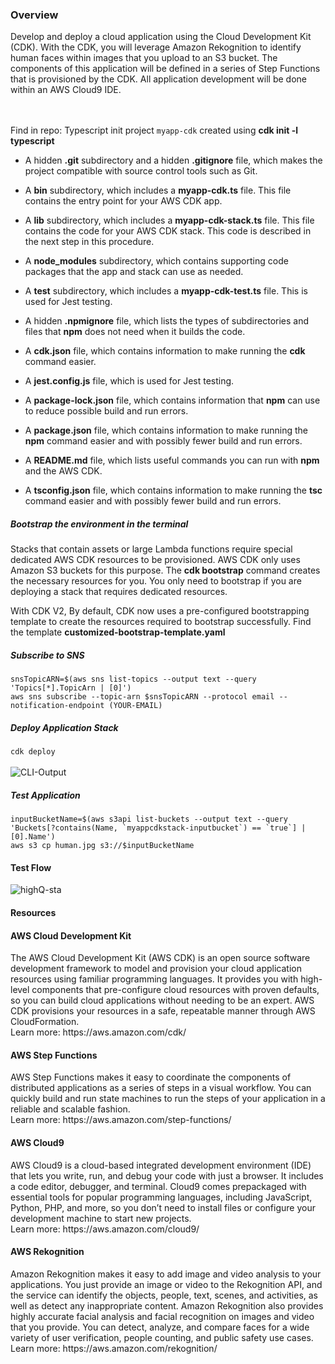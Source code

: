 <h3>Overview</h3>
Develop and deploy a cloud application using the Cloud Development Kit (CDK).
With the CDK, you will leverage Amazon Rekognition to identify human faces within images that you upload to an S3 bucket.
The components of this application will be defined in a series of Step Functions that is provisioned by the CDK.
All application development will be done within an AWS Cloud9 IDE.

</br></br>
Find in repo: Typescript init project `myapp-cdk` created using <strong>cdk init -l typescript</strong>

<ul>
<li>
<p>A hidden <strong>.git</strong> subdirectory and a hidden <strong>.gitignore</strong> file, which makes the project compatible with source control tools such as Git.</p>
</li>
<li>
<p>A <strong>bin</strong> subdirectory, which includes a <strong>myapp-cdk.ts</strong> file. This file contains the entry point for your AWS CDK app.</p>
</li>
<li>
<p>A <strong>lib</strong> subdirectory, which includes a <strong>myapp-cdk-stack.ts</strong> file. This file contains the code for your AWS CDK stack. This code is described in the next step in this procedure.</p>
</li>
<li>
<p>A <strong>node_modules</strong> subdirectory, which contains supporting code packages that the app and stack can use as needed.</p>
</li>
<li>
<p>A <strong>test</strong> subdirectory, which includes a <strong>myapp-cdk-test.ts</strong> file. This is used for Jest testing.</p>
</li>
<li>
<p>A hidden <strong>.npmignore</strong> file, which lists the types of subdirectories and files that <strong>npm</strong> does not need when it builds the code.</p>
</li>
<li>
<p>A <strong>cdk.json</strong> file, which contains information to make running the <strong>cdk</strong> command easier.</p>
</li>
<li>
<p>A <strong>jest.config.js</strong> file, which is used for Jest testing.</p>
</li>
<li>
<p>A <strong>package-lock.json</strong> file, which contains information that <strong>npm</strong> can use to reduce possible build and run errors.</p>
</li>
<li>
<p>A <strong>package.json</strong> file, which contains information to make running the <strong>npm</strong> command easier and with possibly fewer build and run errors.</p>
</li>
<li>
<p>A <strong>README.md</strong> file, which lists useful commands you can run with <strong>npm</strong> and the AWS CDK.</p>
</li>
<li>
<p>A <strong>tsconfig.json</strong> file, which contains information to make running the <strong>tsc</strong> command easier and with possibly fewer build and run errors.</p>
</li>
</ul>

<h5>Bootstrap the environment in the terminal</h5>
 Stacks that contain assets or large Lambda functions require special dedicated AWS CDK resources to be provisioned. AWS CDK only uses Amazon S3 buckets for this purpose. The 
<strong>cdk bootstrap</strong> command creates the necessary resources for you. You only need to bootstrap if you are deploying a stack that requires dedicated resources.

With CDK V2, By default, CDK now uses a pre-configured bootstrapping template to create the resources required to bootstrap successfully. 
Find the template <strong>customized-bootstrap-template.yaml</strong>

<h5>Subscribe to SNS</h5>
<code>snsTopicARN=$(aws sns list-topics --output text --query 'Topics[*].TopicArn | [0]')</code></br>
<code>aws sns subscribe --topic-arn $snsTopicARN --protocol email --notification-endpoint (YOUR-EMAIL)</code>

<h5>Deploy Application Stack</h5>
<code>cdk deploy</code>
</br></br>
<img src="https://user-images.githubusercontent.com/43699421/186729622-b8eb7578-d74b-4176-aad5-0c97964ca386.png", alt="CLI-Output">

<h5>Test Application</h5>
<code>inputBucketName=$(aws s3api list-buckets --output text --query 'Buckets[?contains(Name, `myappcdkstack-inputbucket`) == `true`] | [0].Name')</code>
</br>
<code>aws s3 cp human.jpg s3://$inputBucketName</code>

<h4>Test Flow</h4>

![highQ-sta](https://user-images.githubusercontent.com/43699421/186732431-81923ea1-04d5-4d71-a2fd-bde9b583d354.gif)


<h4>Resources</h4>
<h4>AWS Cloud Development Kit</h4>
The AWS Cloud Development Kit (AWS CDK) is an open source software development framework to model and provision your cloud application resources using familiar programming languages.
It provides you with high-level components that pre-configure cloud resources with proven defaults, so you can build cloud applications without needing to be an expert.
AWS CDK provisions your resources in a safe, repeatable manner through AWS CloudFormation.
</br>
Learn more: https://aws.amazon.com/cdk/

<h4>AWS Step Functions</h4>
AWS Step Functions makes it easy to coordinate the components of distributed applications as a series of steps in a visual workflow.
You can quickly build and run state machines to run the steps of your application in a reliable and scalable fashion.
</br>
Learn more: https://aws.amazon.com/step-functions/

<h4>AWS Cloud9</h4>
AWS Cloud9 is a cloud-based integrated development environment (IDE) that lets you write, run, and debug your code with just a browser.
It includes a code editor, debugger, and terminal. Cloud9 comes prepackaged with essential tools for popular programming languages,
including JavaScript, Python, PHP, and more, so you don’t need to install files or configure your development machine to start new projects.
</br>
Learn more: https://aws.amazon.com/cloud9/

<h4>AWS Rekognition</h4>
Amazon Rekognition makes it easy to add image and video analysis to your applications.
You just provide an image or video to the Rekognition API, and the service can identify the objects, people, text, scenes, and activities,
as well as detect any inappropriate content. Amazon Rekognition also provides highly accurate facial analysis and facial recognition
on images and video that you provide. You can detect, analyze, and compare faces for a wide variety of user verification,
people counting, and public safety use cases.
</br>
Learn more: https://aws.amazon.com/rekognition/
